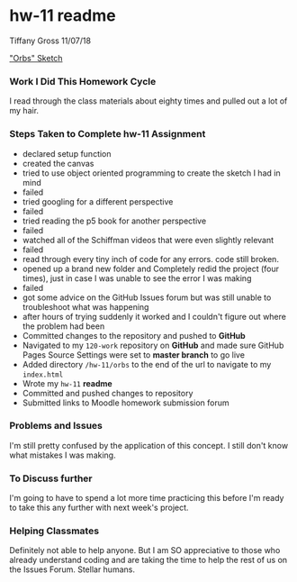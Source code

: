 # hw-11 readme
Tiffany Gross
11/07/18

["Orbs" Sketch](https://jolenetiffanyg.github.io/course-work/hw-11/orbs/)

### Work I Did This Homework Cycle
  I read through the class materials about eighty times and pulled out a lot of my hair.

### Steps Taken to Complete **hw-11** Assignment

- declared setup function
- created the canvas
- tried to use object oriented programming to create the sketch I had in mind
- failed
- tried googling for a different perspective
- failed
- tried reading the p5 book for another perspective
- failed
- watched all of the Schiffman videos that were even slightly relevant
- failed
- read through every tiny inch of code for any errors.  code still broken.
- opened up a brand new folder and Completely redid the project (four times), just in case I was unable to see the error I was making
- failed
- got some advice on the GitHub Issues forum but was still unable to troubleshoot what was happening
- after hours of trying suddenly it worked and I couldn't figure out where the problem had been
- Committed changes to the repository and pushed to **GitHub**
- Navigated to my `120-work` repository on **GitHub** and made sure GitHub Pages Source Settings were set to **master branch** to go live
- Added directory `/hw-11/orbs` to the end of the url to navigate to my `index.html`
- Wrote my `hw-11` **readme**
- Committed and pushed changes to repository
- Submitted links to Moodle homework submission forum

### Problems and Issues

I'm still pretty confused by the application of this concept.  I still don't know what mistakes I was making.

### To Discuss further

I'm going to have to spend a lot more time practicing this before I'm ready to take this any further with next week's project.

### Helping Classmates

Definitely not able to help anyone.  But I am SO appreciative to those who already understand coding and are taking the time to help the rest of us on the Issues Forum.  Stellar humans.
